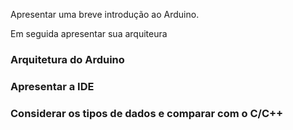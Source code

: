 
Apresentar uma breve introdução ao Arduino.

Em seguida apresentar sua arquiteura

### Arquitetura do Arduino

### Apresentar a IDE

### Considerar os tipos de dados e comparar com o C/C++

